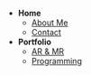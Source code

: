 - **Home**
    - [About Me](/)
    - [Contact](contact.md)
- **Portfolio**
    - [AR & MR](xr.md "Portfolio - XR")
    - [Programming](compsci.md "Portfolio - CS")